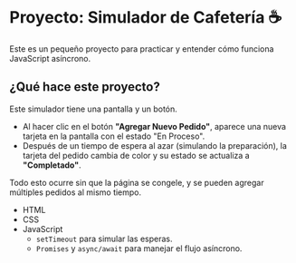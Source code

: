 # Proyecto: Simulador de Cafetería ☕

Este es un pequeño proyecto para practicar y entender cómo funciona JavaScript asíncrono.

## ¿Qué hace este proyecto?

Este simulador tiene una pantalla y un botón.

* Al hacer clic en el botón **"Agregar Nuevo Pedido"**, aparece una nueva tarjeta en la pantalla con el estado "En Proceso".
* Después de un tiempo de espera al azar (simulando la preparación), la tarjeta del pedido cambia de color y su estado se actualiza a **"Completado"**.

Todo esto ocurre sin que la página se congele, y se pueden agregar múltiples pedidos al mismo tiempo.

* HTML
* CSS
* JavaScript
    * `setTimeout` para simular las esperas.
    * `Promises` y `async/await` para manejar el flujo asíncrono.
